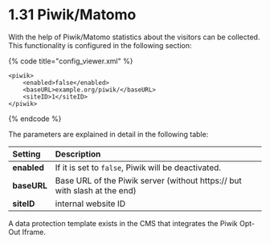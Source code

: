 # 1.31 Piwik/Matomo

With the help of Piwik/Matomo statistics about the visitors can be collected. This functionality is configured in the following section:

{% code title="config\_viewer.xml" %}
```markup
<piwik>
    <enabled>false</enabled>
    <baseURL>example.org/piwik/</baseURL>
    <siteID>1</siteID>
</piwik>
```
{% endcode %}

The parameters are explained in detail in the following table:

| **Setting** | Description |
| :--- | :--- |
| **enabled** | If it is set to `false`, Piwik will be deactivated. |
| **baseURL** | Base URL of the Piwik server \(without https:// but with slash at the end\) |
| **siteID** | internal website ID |

A data protection template exists in the CMS that integrates the Piwik Opt-Out Iframe.

